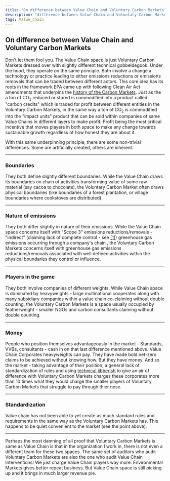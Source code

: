 ```yaml
---
title: "On difference between Value Chain and Voluntary Carbon Markets"
description: "difference between Value Chain and Voluntary Carbon Market"
tags: Value_Chain 
---
```


## On difference between Value Chain and Voluntary Carbon Markets

Don't let them fool you. The Value Chain space is just Voluntary Carbon Markets dressed over with slightly different technical gobbeldegook. Under the hood, they operate on the same principle. Both involve a change a technology or practice leading to either emissions reductions or emissions removals that can be traded between different actors. This core idea has its roots in the framework EPA came up with following Clean Air Act amendments that underpins the [history of the Carbon Markets](https://interactive.carbonbrief.org/carbon-offsets-2023/timeline.html). Just as the a ton of CO<sub>2</sub> reduced or stored is commodified into a product called "carbon credits" which is traded for profit between different entities in the Voluntary Carbon Markets, in the same way a ton of CO<sub>2</sub> is commodified into the "impact units" product that can be sold within companies of same Value Chains in different layers to make profit. Profit being the most critical incentive that moves players in both space to make any change towards sustainable growth regardless of how honest they are about it.

With this same underpinning principle, there are some non-trivial  differences. Some are artificially created, others are inherent.

---

### Boundaries

They both define slightly different boundaries. While the Value Chain draws its boundaries on chain of activities transforming value of some raw material (say cacoa to chocolate), the Voluntary Carbon Market often draws physical boundaries (like boundaries of a forest plantation, or village boundaries where cookstoves are distributed). 

---

### Nature of emissions

They both differ slightly in nature of their emissions. While the Value Chain space concerns itself with "Scope 3" emissions reductions/removals - "indirect" (claiming lack of complete control - see [[1]](#1)) greenhouse gas emissions occurring through a company's chain , the Voluntary Carbon Markets concerns itself with greenhouse gas emissions reductions/removals associated with well defined activities within the physical boundaries they control or influence. 

---

### Players in the game

They both involve companies of different weights. While Value Chain space is dominated by heavyweights - large multinational cooperates along with many subsidiary companies within a value chain co-claiming without double counting, the Voluntary Carbon Markets is a space usually occupied by featherweight - smaller NGOs and carbon consultants claiming without double counting. 

---

### Money

People who position themselves advantageously in the market - Standards, VVBs, consultants - cash in on that last difference mentioned above. Value Chain Corporates heavyweights can pay. They have made bold net-zero claims to be achieved without knowing how. But they have money. And so the market - taking advantage of their position, a general lack of standardization of rules and using [technical jibberish](https://karbonmanthan.github.io/2025/06/23/On-Carbon-Market-jargon.html) to give an air of difference with Voluntary Carbon Markets charges these corporates more than 10 times what they would charge the smaller players of Voluntary Carbon Markets that struggle to pay through thier nose.

---

### Standardization 

Value chain has not been able to yet create as much standard rules and requirements in the same way as the Voluntary Carbon Markets has. This happens to be quiet convenient to the market (see the point above).

---

Perhaps the most damning of all proof that Voluntary Carbon Markets is same as Value Chain is that in the organization I work in, there is not even a different team for these two spaces. The same set of auditors who audit Voluntary Carbon Markets are also the one who audit Value Chain Interventions! We just charge Value Chain players way more. Environmental Markets gives better repeat business. But Value Chain space is still picking up and it brings in much larger revenue pie.
